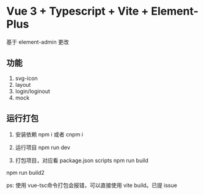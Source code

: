 # Vue 3 + Typescript + Vite + Element-Plus

基于 element-admin 更改

## 功能

1. svg-icon
2. layout
3. login/loginout
4. mock

## 运行打包

1. 安装依赖
npm i 或者 cnpm i

2. 运行项目
npm run dev

3. 打包项目，对应看 package.json scripts
npm run build

npm run build2

ps: 使用 vue-tsc命令打包会报错，可以直接使用 vite build。已提 issue
